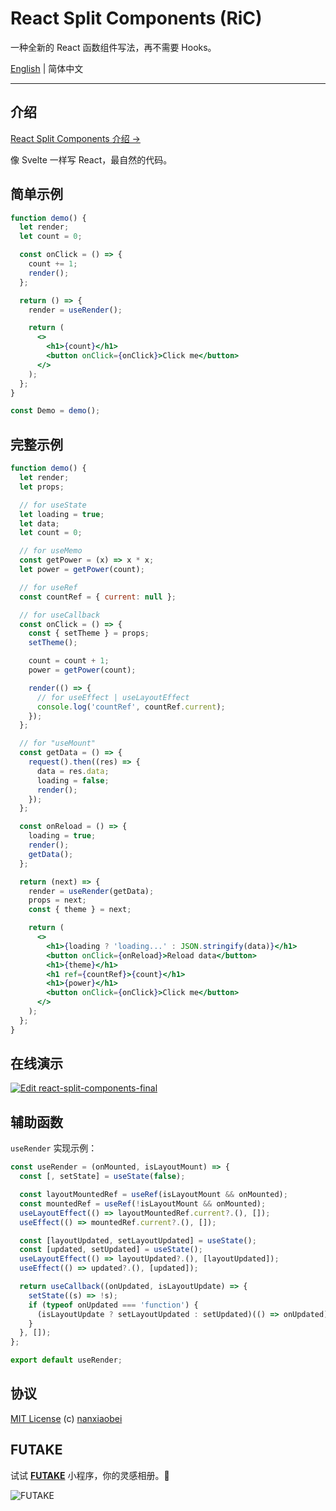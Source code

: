 # React Split Components (RiC)

一种全新的 React 函数组件写法，再不需要 Hooks。

[English](./README.md) | 简体中文

---

## 介绍

[React Split Components 介绍 →](./INTRODUCTION.zh-CN.md)

像 Svelte 一样写 React，最自然的代码。

## 简单示例

```jsx
function demo() {
  let render;
  let count = 0;

  const onClick = () => {
    count += 1;
    render();
  };

  return () => {
    render = useRender();

    return (
      <>
        <h1>{count}</h1>
        <button onClick={onClick}>Click me</button>
      </>
    );
  };
}

const Demo = demo();
```

## 完整示例

```jsx
function demo() {
  let render;
  let props;

  // for useState
  let loading = true;
  let data;
  let count = 0;

  // for useMemo
  const getPower = (x) => x * x;
  let power = getPower(count);

  // for useRef
  const countRef = { current: null };

  // for useCallback
  const onClick = () => {
    const { setTheme } = props;
    setTheme();

    count = count + 1;
    power = getPower(count);

    render(() => {
      // for useEffect | useLayoutEffect
      console.log('countRef', countRef.current);
    });
  };

  // for "useMount"
  const getData = () => {
    request().then((res) => {
      data = res.data;
      loading = false;
      render();
    });
  };

  const onReload = () => {
    loading = true;
    render();
    getData();
  };

  return (next) => {
    render = useRender(getData);
    props = next;
    const { theme } = next;

    return (
      <>
        <h1>{loading ? 'loading...' : JSON.stringify(data)}</h1>
        <button onClick={onReload}>Reload data</button>
        <h1>{theme}</h1>
        <h1 ref={countRef}>{count}</h1>
        <h1>{power}</h1>
        <button onClick={onClick}>Click me</button>
      </>
    );
  };
}
```

## 在线演示

[![Edit react-split-components-final](https://codesandbox.io/static/img/play-codesandbox.svg)](https://codesandbox.io/s/react-split-components-final-9ftjx?fontsize=14&hidenavigation=1&theme=dark)

## 辅助函数

`useRender` 实现示例：

```jsx
const useRender = (onMounted, isLayoutMount) => {
  const [, setState] = useState(false);

  const layoutMountedRef = useRef(isLayoutMount && onMounted);
  const mountedRef = useRef(!isLayoutMount && onMounted);
  useLayoutEffect(() => layoutMountedRef.current?.(), []);
  useEffect(() => mountedRef.current?.(), []);

  const [layoutUpdated, setLayoutUpdated] = useState();
  const [updated, setUpdated] = useState();
  useLayoutEffect(() => layoutUpdated?.(), [layoutUpdated]);
  useEffect(() => updated?.(), [updated]);

  return useCallback((onUpdated, isLayoutUpdate) => {
    setState((s) => !s);
    if (typeof onUpdated === 'function') {
      (isLayoutUpdate ? setLayoutUpdated : setUpdated)(() => onUpdated);
    }
  }, []);
};

export default useRender;
```

## 协议

[MIT License](https://github.com/nanxiaobei/react-split-components/blob/main/LICENSE) (c) [nanxiaobei](https://lee.so/)

## FUTAKE

试试 [**FUTAKE**](https://sotake.com/f) 小程序，你的灵感相册。🌈

![FUTAKE](https://s3.jpg.cm/2021/09/21/IFG3wi.png)
